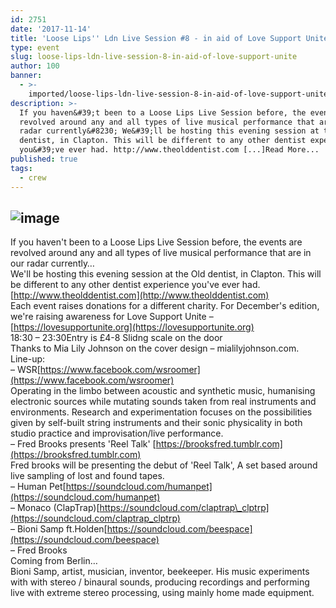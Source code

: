 ```yaml
---
id: 2751
date: '2017-11-14'
title: 'Loose Lips'' Ldn Live Session #8 - in aid of Love Support Unite - Loose Lips'
type: event
slug: loose-lips-ldn-live-session-8-in-aid-of-love-support-unite
author: 100
banner:
  - >-
    imported/loose-lips-ldn-live-session-8-in-aid-of-love-support-unite/image2751.jpeg
description: >-
  If you haven&#39;t been to a Loose Lips Live Session before, the events are
  revolved around any and all types of live musical performance that are in our
  radar currently&#8230; We&#39;ll be hosting this evening session at the Old
  dentist, in Clapton. This will be different to any other dentist experience
  you&#39;ve ever had. http://www.theolddentist.com [...]Read More...
published: true
tags:
  - crew
---
```

![image](../imported/loose-lips-ldn-live-session-8-in-aid-of-love-support-unite/image2751.jpeg)
---
If you haven't been to a Loose Lips Live Session before, the events are revolved around any and all types of live musical performance that are in our radar currently…  
We'll be hosting this evening session at the Old dentist, in Clapton. This will be different to any other dentist experience you've ever had. [http://www.theolddentist.com](http://www.theolddentist.com)  
Each event raises donations for a different charity. For December's edition, we're raising awareness for Love Support Unite – [https://lovesupportunite.org](https://lovesupportunite.org)  
18:30 – 23:30Entry is £4-8 Slidng scale on the door  
Thanks to Mia Lily Johnson on the cover design – mialilyjohnson.com.  
Line-up:  
– WSR[https://www.facebook.com/wsroomer](https://www.facebook.com/wsroomer)  
Operating in the limbo between acoustic and synthetic music, humanising electronic sources while mutating sounds taken from real instruments and environments. Research and experimentation focuses on the possibilities given by self-built string instruments and their sonic physicality in both studio practice and improvisation/live performance.  
– Fred Brooks presents 'Reel Talk' [https://brooksfred.tumblr.com](https://brooksfred.tumblr.com)  
Fred brooks will be presenting the debut of 'Reel Talk', A set based around live sampling of lost and found tapes.  
– Human Pet[https://soundcloud.com/humanpet](https://soundcloud.com/humanpet)  
– Monaco (ClapTrap)[https://soundcloud.com/claptrap\_clptrp](https://soundcloud.com/claptrap_clptrp)  
– Bioni Samp ft.Holden[https://soundcloud.com/beespace](https://soundcloud.com/beespace)  
– Fred Brooks  
Coming from Berlin…  
Bioni Samp, artist, musician, inventor, beekeeper. His music experiments with with stereo / binaural sounds, producing recordings and performing live with extreme stereo processing, using mainly home made equipment.